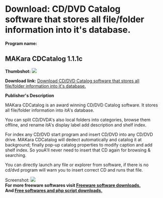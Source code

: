 # Download: CD/DVD Catalog software that stores all file/folder information into it's database. 

**Program name:**

## MAKara CDCatalog 1.1.1c

  
**Thumbshot:** ![](http://www.freewarefiles.com/screenshot/makaracdcatalog_md.gif)   
  
**Download link:** [Download CD/DVD Catalog software that stores all file/folder information into it's database. ](http://freesoftwares.boysofts.com/MAKara-CDCatalog-c_program_17969.html)  
  


**Publisher's Description**  
  


MAKara CDCatalog is an award winning CD/DVD Catalog software. It stores all file/folder information into itA's database. 

You can split CD/DVDA's also local folders into categories, browse them offline, and rename itA's display label add description and shelf index.

For index any CD/DVD start program and insert CD/DVD into any CD/DVD drive. MAKara CDCatalog will dedect automatically and catalog it at background; finally pop-up catalog properties to modify caption and add shelf index. So youA'll never need to insert that CD again for browsing & searching.

You can directly launch any file or explorer from software, if there is no cd/dvd program will warn you to insert correct CD and runs that file. 

  
  
Screenshot: ![](http://www.freewarefiles.com/screenshot/makaracdcatalog.gif)   
**For more freeware softwares visit [Freeware software downloads.](http://freesoftwares.boysofts.com/)**   
**And [Free softwares and php script downloads.](http://www.boysofts.com/)**
